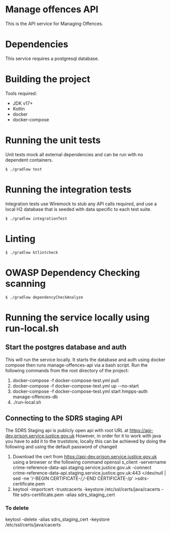 # Manage offences API
This is the API service for Managing Offences.

# Dependencies
This service requires a postgresql database.

# Building the project
Tools required:
* JDK v17+
* Kotlin
* docker
* docker-compose

# Running the unit tests

Unit tests mock all external dependencies and can be run with no dependent containers.

`$ ./gradlew test`

# Running the integration tests

Integration tests use Wiremock to stub any API calls required, and use a local H2 database
that is seeded with data specific to each test suite.

`$ ./gradlew integrationTest`

# Linting

`$ ./gradlew ktlintcheck`

# OWASP Dependency Checking scanning

`$ ./gradlew dependencyCheckAnalyze`

# Running the service locally using run-local.sh
## Start the postgres database and auth
This will run the service locally. It starts the database and auth using docker compose then runs manage-offences-api via a bash script.
Run the following commands from the root directory of the project:
1. docker-compose -f docker-compose-test.yml pull
2. docker-compose -f docker-compose-test.yml up --no-start
3. docker-compose -f docker-compose-test.yml start hmpps-auth manage-offences-db
4. ./run-local.sh

## Connecting to the SDRS staging API
The SDRS Staging api is publicly open api with root URL at
https://api-dev.prison.service.justice.gov.uk
However, in order for it to work with java you have to add it to the truststore, locally this can be achieved by doing the following and using the default password of changeit
1. Download the cert from https://api-dev.prison.service.justice.gov.uk using a browser or the following command
   openssl s_client -servername crime-reference-data-api.staging.service.justice.gov.uk -connect crime-reference-data-api.staging.service.justice.gov.uk:443 </dev/null | sed -ne '/-BEGIN CERTIFICATE-/,/-END CERTIFICATE-/p' >sdrs-certificate.pem
2. keytool -importcert -trustcacerts -keystore /etc/ssl/certs/java/cacerts -file sdrs-certificate.pem -alias sdrs_staging_cert

### To delete 
keytool -delete -alias sdrs_staging_cert -keystore /etc/ssl/certs/java/cacerts